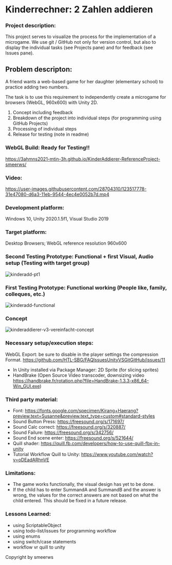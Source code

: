 # Kinderrechner: 2 Zahlen addieren

### Project description: 
This project serves to visualize the process for the implementation of a microgame. We use git / GitHub not only for version control, but also to display the individual tasks (see Projects pane) and for feedback (see Issues pane). 

## Problem descripton: 
A friend wants a web-based game for her daughter (elementary school) to practice adding two numbers.

The task is to use this requirement to independently create a microgame for browsers (WebGL, 960x600) with Unity 2D.
1. Concept including feedback
2. Breakdown of the project into individual steps (for programming using GitHub Projects)
3. Processing of individual steps
4. Release for testing (note in readme)

### WebGL Build: Ready for Testing!!
https://3ahmns2021-mtin-3h.github.io/KinderAddierer-ReferenceProject-smeerws/

### Video:
https://user-images.githubusercontent.com/28704310/123517778-31e47080-d6a3-11eb-9544-4ec4e0052b7d.mp4

### Development platform: 
Windows 10, Unity 2020.1.5f1, Visual Studio 2019

### Target platform: 
Desktop Browsers; WebGL reference resolution 960x600 

### Second Testing Prototype: Functional + first Visual, Audio setup (Testing with target group)
![kinderadd-pt1](https://user-images.githubusercontent.com/28704310/123516328-cc40b600-d69b-11eb-9bec-31532a22457c.JPG)

### First Testing Prototype: Functional working (People like, family, colleques, etc.)
![kinderadd-functional](https://user-images.githubusercontent.com/28704310/123515937-d95ca580-d699-11eb-8c1a-10fe778aae99.JPG)

### Concept
![kinderaddierer-v3-vereinfacht-concept](https://user-images.githubusercontent.com/28704310/123055170-e497a300-d405-11eb-863f-65851a63aadf.jpg)

### Necessary setup/execution steps: 
WebGL Export: be sure to disable in the player settings the compression Format. https://github.com/HTL-SBG/FAQIssuesUnityVSGitGitHub/issues/11

- In Unity installed via Package Manager: 2D Sprite (for slicing sprites)
- HandBrake (Open Source Video transcoder, downsizing video https://handbrake.fr/rotation.php?file=HandBrake-1.3.3-x86_64-Win_GUI.exe)

### Third party material: 
- Font: https://fonts.google.com/specimen/Kirang+Haerang?preview.text=Susanne&preview.text_type=custom#standard-styles
- Sound Button Press: https://freesound.org/s/171697/
- Sound Calc correct: https://freesound.org/s/320887/
- Sound Failure: https://freesound.org/s/342756/
- Sound End scene enter: https://freesound.org/s/521644/
- Quill shader: https://quill.fb.com/developers/how-to-use-quill-fbx-in-unity
- Tutorial Workflow Quill to Unity: https://www.youtube.com/watch?v=oDEadARhnVE

### Limitations: 
- The game works functionally, the visual design has yet to be done.
- If the child has to enter SummandA and SummandB and the answer is wrong, the values ​​for the correct answers are not based on what the child entered. This should be fixed in a future release.

### Lessons Learned: 
- using ScriptableObject
- using todo-list/issues for programming workflow
- using enums
- using switch/case statements
- workflow vr quill to unity 

Copyright by smeerws
